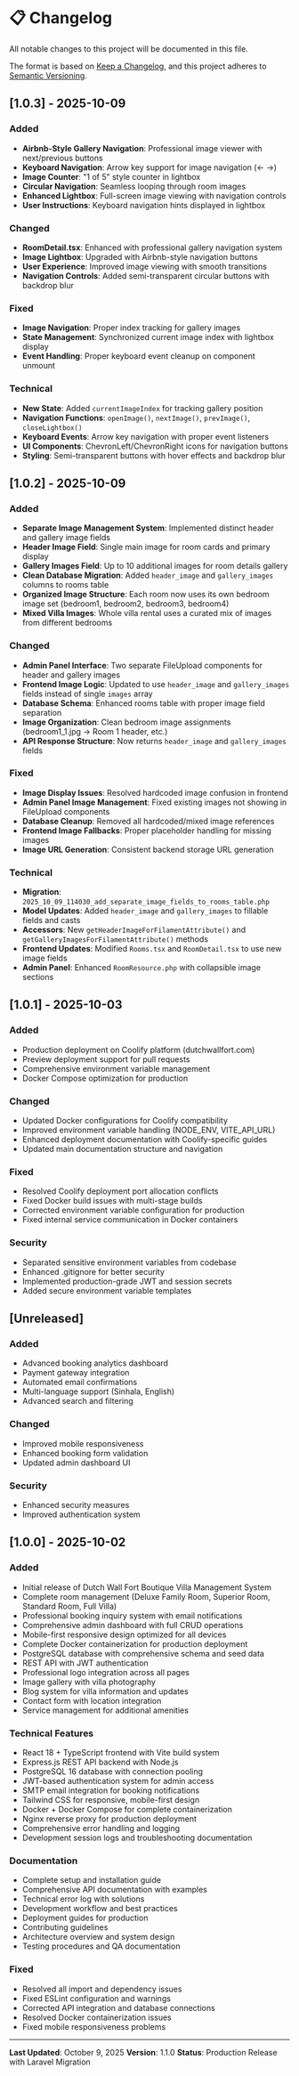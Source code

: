 # 📋 Changelog

All notable changes to this project will be documented in this file.

The format is based on [Keep a Changelog](https://keepachangelog.com/en/1.0.0/),
and this project adheres to [Semantic Versioning](https://semver.org/spec/v2.0.0.html).

## [1.0.3] - 2025-10-09

### Added
- **Airbnb-Style Gallery Navigation**: Professional image viewer with next/previous buttons
- **Keyboard Navigation**: Arrow key support for image navigation (← →)
- **Image Counter**: "1 of 5" style counter in lightbox
- **Circular Navigation**: Seamless looping through room images
- **Enhanced Lightbox**: Full-screen image viewing with navigation controls
- **User Instructions**: Keyboard navigation hints displayed in lightbox

### Changed
- **RoomDetail.tsx**: Enhanced with professional gallery navigation system
- **Image Lightbox**: Upgraded with Airbnb-style navigation buttons
- **User Experience**: Improved image viewing with smooth transitions
- **Navigation Controls**: Added semi-transparent circular buttons with backdrop blur

### Fixed
- **Image Navigation**: Proper index tracking for gallery images
- **State Management**: Synchronized current image index with lightbox display
- **Event Handling**: Proper keyboard event cleanup on component unmount

### Technical
- **New State**: Added `currentImageIndex` for tracking gallery position
- **Navigation Functions**: `openImage()`, `nextImage()`, `prevImage()`, `closeLightbox()`
- **Keyboard Events**: Arrow key navigation with proper event listeners
- **UI Components**: ChevronLeft/ChevronRight icons for navigation buttons
- **Styling**: Semi-transparent buttons with hover effects and backdrop blur

## [1.0.2] - 2025-10-09

### Added
- **Separate Image Management System**: Implemented distinct header and gallery image fields
- **Header Image Field**: Single main image for room cards and primary display
- **Gallery Images Field**: Up to 10 additional images for room details gallery
- **Clean Database Migration**: Added `header_image` and `gallery_images` columns to rooms table
- **Organized Image Structure**: Each room now uses its own bedroom image set (bedroom1, bedroom2, bedroom3, bedroom4)
- **Mixed Villa Images**: Whole villa rental uses a curated mix of images from different bedrooms

### Changed
- **Admin Panel Interface**: Two separate FileUpload components for header and gallery images
- **Frontend Image Logic**: Updated to use `header_image` and `gallery_images` fields instead of single `images` array
- **Database Schema**: Enhanced rooms table with proper image field separation
- **Image Organization**: Clean bedroom image assignments (bedroom1_1.jpg → Room 1 header, etc.)
- **API Response Structure**: Now returns `header_image` and `gallery_images` fields

### Fixed
- **Image Display Issues**: Resolved hardcoded image confusion in frontend
- **Admin Panel Image Management**: Fixed existing images not showing in FileUpload components
- **Database Cleanup**: Removed all hardcoded/mixed image references
- **Frontend Image Fallbacks**: Proper placeholder handling for missing images
- **Image URL Generation**: Consistent backend storage URL generation

### Technical
- **Migration**: `2025_10_09_114030_add_separate_image_fields_to_rooms_table.php`
- **Model Updates**: Added `header_image` and `gallery_images` to fillable fields and casts
- **Accessors**: New `getHeaderImageForFilamentAttribute()` and `getGalleryImagesForFilamentAttribute()` methods
- **Frontend Updates**: Modified `Rooms.tsx` and `RoomDetail.tsx` to use new image fields
- **Admin Panel**: Enhanced `RoomResource.php` with collapsible image sections

## [1.0.1] - 2025-10-03

### Added
- Production deployment on Coolify platform (dutchwallfort.com)
- Preview deployment support for pull requests
- Comprehensive environment variable management
- Docker Compose optimization for production

### Changed
- Updated Docker configurations for Coolify compatibility
- Improved environment variable handling (NODE_ENV, VITE_API_URL)
- Enhanced deployment documentation with Coolify-specific guides
- Updated main documentation structure and navigation

### Fixed
- Resolved Coolify deployment port allocation conflicts
- Fixed Docker build issues with multi-stage builds
- Corrected environment variable configuration for production
- Fixed internal service communication in Docker containers

### Security
- Separated sensitive environment variables from codebase
- Enhanced .gitignore for better security
- Implemented production-grade JWT and session secrets
- Added secure environment variable templates

## [Unreleased]

### Added
- Advanced booking analytics dashboard
- Payment gateway integration
- Automated email confirmations
- Multi-language support (Sinhala, English)
- Advanced search and filtering

### Changed
- Improved mobile responsiveness
- Enhanced booking form validation
- Updated admin dashboard UI

### Security
- Enhanced security measures
- Improved authentication system

## [1.0.0] - 2025-10-02

### Added
- Initial release of Dutch Wall Fort Boutique Villa Management System
- Complete room management (Deluxe Family Room, Superior Room, Standard Room, Full Villa)
- Professional booking inquiry system with email notifications
- Comprehensive admin dashboard with full CRUD operations
- Mobile-first responsive design optimized for all devices
- Complete Docker containerization for production deployment
- PostgreSQL database with comprehensive schema and seed data
- REST API with JWT authentication
- Professional logo integration across all pages
- Image gallery with villa photography
- Blog system for villa information and updates
- Contact form with location integration
- Service management for additional amenities

### Technical Features
- React 18 + TypeScript frontend with Vite build system
- Express.js REST API backend with Node.js
- PostgreSQL 16 database with connection pooling
- JWT-based authentication system for admin access
- SMTP email integration for booking notifications
- Tailwind CSS for responsive, mobile-first design
- Docker + Docker Compose for complete containerization
- Nginx reverse proxy for production deployment
- Comprehensive error handling and logging
- Development session logs and troubleshooting documentation

### Documentation
- Complete setup and installation guide
- Comprehensive API documentation with examples
- Technical error log with solutions
- Development workflow and best practices
- Deployment guides for production
- Contributing guidelines
- Architecture overview and system design
- Testing procedures and QA documentation

### Fixed
- Resolved all import and dependency issues
- Fixed ESLint configuration and warnings
- Corrected API integration and database connections
- Resolved Docker containerization issues
- Fixed mobile responsiveness problems

---

**Last Updated**: October 9, 2025
**Version**: 1.1.0
**Status**: Production Release with Laravel Migration
